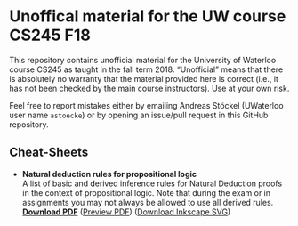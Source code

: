 # Unoffical material for the UW course CS245 F18

This repository contains unofficial material for the University of Waterloo course CS245 as taught in the fall term 2018. “Unofficial” means that there is absolutely no warranty that the material provided here is correct (i.e., it has not been checked by the main course instructors). Use at your own risk.

Feel free to report mistakes either by emailing Andreas Stöckel (UWaterloo user name `astoecke`) or by opening an issue/pull request in this GitHub repository.

## Cheat-Sheets

* **Natural deduction rules for propositional logic**<br/>
  A list of basic and derived inference rules for Natural Deduction proofs in the context of propositional logic. Note that during the exam or in assignments you may not always be allowed to use all derived rules.<br/>
  [**Download PDF**](https://github.com/astoeckel/cs245-f18/raw/master/cheat-sheets/nd_prop_logic_cheat_sheet.pdf)
  ([Preview PDF](https://github.com/astoeckel/cs245-f18/blob/master/cheat-sheets/nd_prop_logic_cheat_sheet.pdf)) ([Download Inkscape SVG](https://github.com/astoeckel/cs245-f18/raw/master/cheat-sheets/nd_prop_logic_cheat_sheet.svg))
